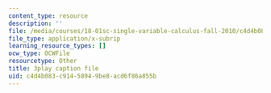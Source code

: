```yaml
---
content_type: resource
description: ''
file: /media/courses/18-01sc-single-variable-calculus-fall-2010/c4d4b083c91458949be8acd6f86a855b_7K1sB05pE0A.vtt
file_type: application/x-subrip
learning_resource_types: []
ocw_type: OCWFile
resourcetype: Other
title: 3play caption file
uid: c4d4b083-c914-5894-9be8-acd6f86a855b
---
```

